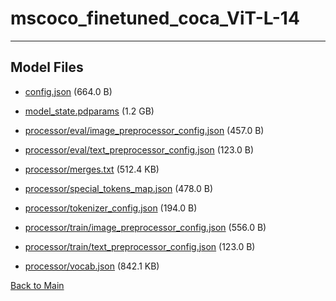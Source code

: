 
# mscoco_finetuned_coca_ViT-L-14
---



## Model Files

- [config.json](https://paddlenlp.bj.bcebos.com/models/community/paddlemix/CoCa/mscoco_finetuned_coca_ViT-L-14/config.json) (664.0 B)

- [model_state.pdparams](https://paddlenlp.bj.bcebos.com/models/community/paddlemix/CoCa/mscoco_finetuned_coca_ViT-L-14/model_state.pdparams) (1.2 GB)

- [processor/eval/image_preprocessor_config.json](https://paddlenlp.bj.bcebos.com/models/community/paddlemix/CoCa/mscoco_finetuned_coca_ViT-L-14/processor/eval/image_preprocessor_config.json) (457.0 B)

- [processor/eval/text_preprocessor_config.json](https://paddlenlp.bj.bcebos.com/models/community/paddlemix/CoCa/mscoco_finetuned_coca_ViT-L-14/processor/eval/text_preprocessor_config.json) (123.0 B)

- [processor/merges.txt](https://paddlenlp.bj.bcebos.com/models/community/paddlemix/CoCa/mscoco_finetuned_coca_ViT-L-14/processor/merges.txt) (512.4 KB)

- [processor/special_tokens_map.json](https://paddlenlp.bj.bcebos.com/models/community/paddlemix/CoCa/mscoco_finetuned_coca_ViT-L-14/processor/special_tokens_map.json) (478.0 B)

- [processor/tokenizer_config.json](https://paddlenlp.bj.bcebos.com/models/community/paddlemix/CoCa/mscoco_finetuned_coca_ViT-L-14/processor/tokenizer_config.json) (194.0 B)

- [processor/train/image_preprocessor_config.json](https://paddlenlp.bj.bcebos.com/models/community/paddlemix/CoCa/mscoco_finetuned_coca_ViT-L-14/processor/train/image_preprocessor_config.json) (556.0 B)

- [processor/train/text_preprocessor_config.json](https://paddlenlp.bj.bcebos.com/models/community/paddlemix/CoCa/mscoco_finetuned_coca_ViT-L-14/processor/train/text_preprocessor_config.json) (123.0 B)

- [processor/vocab.json](https://paddlenlp.bj.bcebos.com/models/community/paddlemix/CoCa/mscoco_finetuned_coca_ViT-L-14/processor/vocab.json) (842.1 KB)


[Back to Main](../../../)